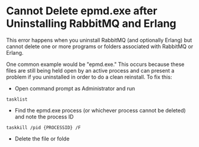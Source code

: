 # Cannot Delete epmd.exe after Uninstalling RabbitMQ and Erlang

This error happens when you uninstall RabbitMQ (and optionally Erlang) but cannot delete one or more programs or folders associated with RabbitMQ or Erlang. 

One common example would be "epmd.exe." This occurs because these files are still being held open by an active process and can present a problem if you uninstalled in order to do a clean reinstall. To fix this:

- Open command prompt as Administrator and run
```dos
tasklist
```
- Find the epmd.exe process (or whichever process cannot be deleted) and note the process ID

```dos
taskkill /pid {PROCESSID} /F
```

- Delete the file or folde